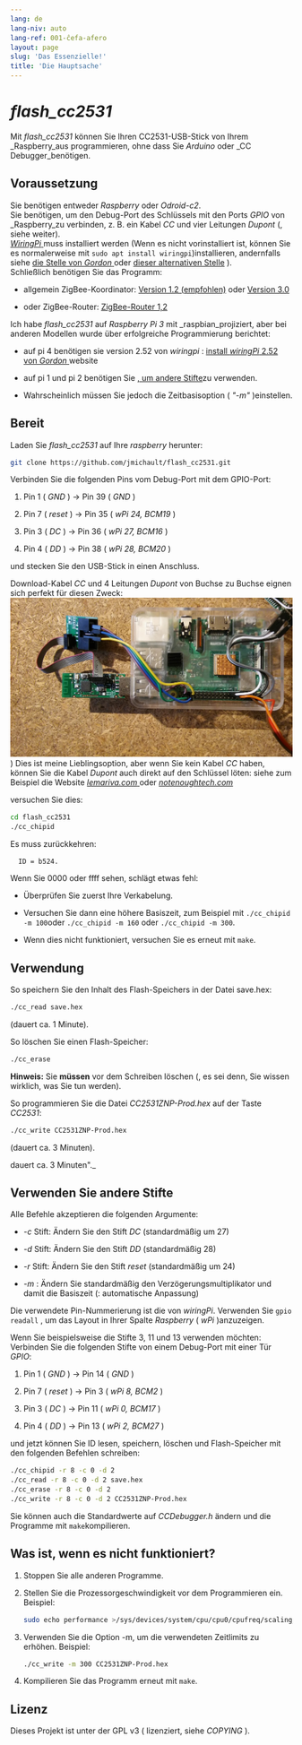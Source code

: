 ```yaml
---
lang: de
lang-niv: auto
lang-ref: 001-ĉefa-afero
layout: page
slug: 'Das Essenzielle!'
title: 'Die Hauptsache'
---
```


# _flash\_cc2531_
Mit _flash\_cc2531_ können Sie Ihren CC2531-USB-Stick von Ihrem _Raspberry_aus programmieren, ohne dass Sie _Arduino_ oder _CC Debugger_benötigen.

## Voraussetzung
Sie benötigen entweder _Raspberry_ oder _Odroid-c2_.  
Sie benötigen, um den Debug-Port des Schlüssels mit den Ports _GPIO_ von _Raspberry_zu verbinden, z. B. ein Kabel _CC_ und vier Leitungen _Dupont_ (, siehe weiter).   
[ _WiringPi_ ](http://wiringpi.com/) muss installiert werden \(Wenn es nicht vorinstalliert ist, können Sie es normalerweise mit `sudo apt install wiringpi`)installieren, andernfalls siehe [die Stelle von _Gordon_ ](http://wiringpi.com/) oder [dieser alternativen Stelle](https://github.com/WiringPi/WiringPi) \).  
Schließlich benötigen Sie das Programm:

* allgemein ZigBee-Koordinator: [ Version 1.2 (empfohlen)](https://github.com/Koenkk/Z-Stack-firmware/raw/master/coordinator/Z-Stack_Home_1.2/bin/default/) oder [Version 3.0](https://github.com/Koenkk/Z-Stack-firmware/tree/master/coordinator/Z-Stack_3.0.x/bin)


* oder ZigBee-Router: [ZigBee-Router 1,2](https://github.com/Koenkk/Z-Stack-firmware/tree/master/router/CC2531/bin)




Ich habe _flash\_cc2531_ auf _Raspberry Pi 3_ mit _raspbian_projiziert, aber bei anderen Modellen wurde über erfolgreiche Programmierung berichtet:  
 * auf pi 4 benötigen sie version 2.52 von _wiringpi_ :  [install _wiringPi_ 2.52 von _Gordon_ ](http://wiringpi.com/wiringpi-updated-to-2-52-for-the-raspberry-pi-4b/)website



 * auf pi 1 und pi 2 benötigen Sie [, um andere Stifte](#uzi_aliajn_pinglojn)zu verwenden.


 * Wahrscheinlich müssen Sie jedoch die Zeitbasisoption ( _"-m"_ )einstellen.



## Bereit

Laden Sie _flash\_cc2531_ auf Ihre _raspberry_ herunter:
```bash
git clone https://github.com/jmichault/flash_cc2531.git
```

Verbinden Sie die folgenden Pins vom Debug-Port mit dem GPIO-Port:

 1. Pin 1 ( _GND_ ) -> Pin 39 ( _GND_ )


 2. Pin 7 ( _reset_ ) -> Pin 35 ( _wPi 24, BCM19_ )


 3. Pin 3 ( _DC_ ) -> Pin 36 ( _wPi 27, BCM16_ )


 4. Pin 4 ( _DD_ ) -> Pin 38 ( _wPi 28, BCM20_ )



und stecken Sie den USB-Stick in einen Anschluss.

Download-Kabel _CC_ und 4 Leitungen _Dupont_ von Buchse zu Buchse eignen sich perfekt für diesen Zweck:
![Foto des Schlüssels und des _raspberry_ ](https://github.com/jmichault/files/raw/master/Raspberry-CC2531.jpg))
Dies ist meine Lieblingsoption, aber wenn Sie kein Kabel _CC_ haben, können Sie die Kabel _Dupont_ auch direkt auf den Schlüssel löten: siehe zum Beispiel die Website [ _lemariva.com_ ](https://lemariva.com/blog/2019/08/zigbee-flashing-cc2531-using-raspberry-pi-without-cc-debugger) oder [ _notenoughtech.com_ ](https://notenoughtech.com/home-automation/flashing-cc2531-without-cc-debugger )


versuchen Sie dies:
```bash
cd flash_cc2531
./cc_chipid
```
Es muss zurückkehren:
```
  ID = b524.
```
Wenn Sie 0000 oder ffff sehen, schlägt etwas fehl:  
 * Überprüfen Sie zuerst Ihre Verkabelung.


 * Versuchen Sie dann eine höhere Basiszeit, zum Beispiel mit `./cc_chipid -m 100`oder `./cc_chipid -m 160` oder `./cc_chipid -m 300`.


 * Wenn dies nicht funktioniert, versuchen Sie es erneut mit `make`.




## Verwendung
So speichern Sie den Inhalt des Flash-Speichers in der Datei save.hex:
```bash
./cc_read save.hex
```
(dauert ca. 1 Minute).

So löschen Sie einen Flash-Speicher:
```bash
./cc_erase
```
**Hinweis:** Sie **müssen** vor dem Schreiben löschen (, es sei denn, Sie wissen wirklich, was Sie tun werden).

So programmieren Sie die Datei _CC2531ZNP-Prod.hex_ auf der Taste _CC2531_:
```bash
./cc_write CC2531ZNP-Prod.hex
```
(dauert ca. 3 Minuten).

<a id="uzi_aliajn_pinglojn"></a>
dauert ca. 3 Minuten"._
## Verwenden Sie andere Stifte

Alle Befehle akzeptieren die folgenden Argumente:

 * _-c_ Stift: Ändern Sie den Stift _DC_ (standardmäßig um 27)


 * _-d_ Stift: Ändern Sie den Stift _DD_ (standardmäßig 28)


 * _-r_ Stift: Ändern Sie den Stift _reset_ (standardmäßig um 24)


 * _-m_ : Ändern Sie standardmäßig den Verzögerungsmultiplikator und damit die Basiszeit (: automatische Anpassung)



Die verwendete Pin-Nummerierung ist die von _wiringPi_. Verwenden Sie `gpio readall` , um das Layout in Ihrer Spalte _Raspberry_ ( _wPi_ )anzuzeigen.

Wenn Sie beispielsweise die Stifte 3, 11 und 13 verwenden möchten:  
Verbinden Sie die folgenden Stifte von einem Debug-Port mit einer Tür _GPIO_:

 1. Pin 1 ( _GND_ ) -> Pin 14 ( _GND_ )


 2. Pin 7 ( _reset_ ) -> Pin 3 ( _wPi 8, BCM2_ )


 3. Pin 3 ( _DC_ ) -> Pin 11 ( _wPi 0, BCM17_ )


 4. Pin 4 ( _DD_ ) -> Pin 13 ( _wPi 2, BCM27_ )



und jetzt können Sie ID lesen, speichern, löschen und Flash-Speicher mit den folgenden Befehlen schreiben:
```bash
./cc_chipid -r 8 -c 0 -d 2
./cc_read -r 8 -c 0 -d 2 save.hex
./cc_erase -r 8 -c 0 -d 2
./cc_write -r 8 -c 0 -d 2 CC2531ZNP-Prod.hex
```

Sie können auch die Standardwerte auf _CCDebugger.h_ ändern und die Programme mit `make`kompilieren.

## Was ist, wenn es nicht funktioniert?

1. Stoppen Sie alle anderen Programme.


2. Stellen Sie die Prozessorgeschwindigkeit vor dem Programmieren ein. Beispiel:


   ```bash
   sudo echo performance >/sys/devices/system/cpu/cpu0/cpufreq/scaling_governor
   ```
3. Verwenden Sie die Option -m, um die verwendeten Zeitlimits zu erhöhen. Beispiel:


   ```bash
   ./cc_write -m 300 CC2531ZNP-Prod.hex
   ```
4. Kompilieren Sie das Programm erneut mit `make`.



## Lizenz

Dieses Projekt ist unter der GPL v3 ( lizenziert, siehe _COPYING_ ).
